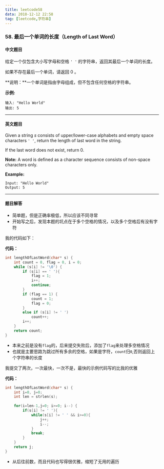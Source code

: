 ```yaml
---
title: leetcode58
data: 2018-12-12 22:58
tag: [leetcode,字符串]
---
```


### 58. 最后一个单词的长度（Length of Last Word）

#### 中文题目

给定一个仅包含大小写字母和空格 `' '` 的字符串，返回其最后一个单词的长度。

如果不存在最后一个单词，请返回 0 。

**说明：**一个单词是指由字母组成，但不包含任何空格的字符串。

**示例:**

```
输入: "Hello World"
输出: 5
```

---

#### 英文题目

Given a string *s* consists of upper/lower-case alphabets and empty space characters `' '`, return the length of last word in the string.

If the last word does not exist, return 0.

**Note:** A word is defined as a character sequence consists of non-space characters only.

**Example:**

```
Input: "Hello World"
Output: 5
```

---

#### 题目解答

- 简单题，但是正确率极低，所以应该不同寻常
- 开始写之后，发现本题的坑点在于多个空格的情况，以及多个空格后有没有字符

我的代码如下：

**代码：**

```c
int lengthOfLastWord(char* s) {
    int count = 0, flag = 0, i = 0;
    while (s[i] != '\0') {
        if (s[i] == ' '){
            flag = 1;
            i++;
            continue;
        }
        if (flag == 1) {
            count = 1;
            flag = 0;
        }
        else if (s[i] != ' ')
            count++;
        i++;
    }
    return count;
}
```

- 本来之前是没有`flag`的，后来提交失败后，添加了`flag`来处理多空格情况
- 也就是主要思路为跳过所有多余的空格，如果是字符，`count`归`0`,否则返回上个字符串的长度

我提交了两次，一次最快，一次不是，最快的示例代码写的比我的优雅

**代码：**

```c
int lengthOfLastWord(char* s) {
    int i=0, j=0;
    int len = strlen(s);
    
    for(i=len-1,j=0; i>=0; i--) {
        if(s[i] != ' '){
            while(s[i] != ' ' && i>=0){
                j++;
                i--;
            }
            break;
        }
    }
    return j;
}
```

- 从后往前数，而且代码也写得很优雅，缩短了无用的遍历